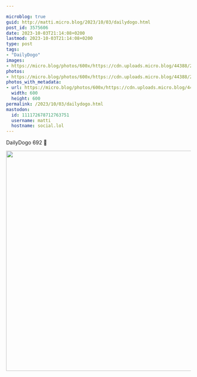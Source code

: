 ```yaml
---

microblog: true
guid: http://matti.micro.blog/2023/10/03/dailydogo.html
post_id: 3575606
date: 2023-10-03T21:14:08+0200
lastmod: 2023-10-03T21:14:08+0200
type: post
tags:
- "DailyDogo"
images:
- https://micro.blog/photos/600x/https://cdn.uploads.micro.blog/44388/2023/2adda8e488564ae0be69f5003f415c47.jpg
photos:
- https://micro.blog/photos/600x/https://cdn.uploads.micro.blog/44388/2023/2adda8e488564ae0be69f5003f415c47.jpg
photos_with_metadata:
- url: https://micro.blog/photos/600x/https://cdn.uploads.micro.blog/44388/2023/2adda8e488564ae0be69f5003f415c47.jpg
  width: 600
  height: 600
permalink: /2023/10/03/dailydogo.html
mastodon:
  id: 111172678712763751
  username: matti
  hostname: social.lol
---
```

DailyDogo 692 🐶

<img src="/media/uploads/2023/2adda8e488564ae0be69f5003f415c47.jpg" width="600" height="600" alt="" />
